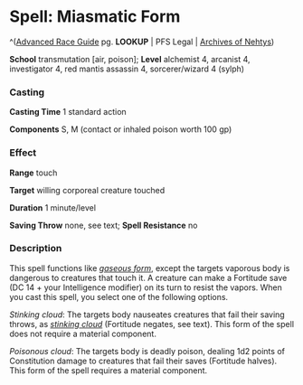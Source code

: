 # Spell: Miasmatic Form

^([Advanced Race Guide][ss-miasmatic-form] pg. **LOOKUP** | PFS Legal | [Archives of Nehtys][sn-miasmatic-form])

**School** transmutation [air, poison]; **Level** alchemist 4, arcanist 4, investigator 4, red mantis assassin 4, sorcerer/wizard 4 (sylph)

### Casting

**Casting Time** 1 standard action  

**Components** S, M (contact or inhaled poison worth 100 gp)

### Effect

**Range** touch  

**Target** willing corporeal creature touched  

**Duration** 1 minute/level  

**Saving Throw** none, see text; **Spell Resistance** no

### Description

This spell functions like _[gaseous form]_, except the targets vaporous body is dangerous to creatures that touch it. A creature can make a Fortitude save (DC 14 + your Intelligence modifier) on its turn to resist the vapors. When you cast this spell, you select one of the following options.  

_Stinking cloud_: The targets body nauseates creatures that fail their saving throws, as _[stinking cloud]_ (Fortitude negates, see text). This form of the spell does not require a material component.  

_Poisonous cloud_: The targets body is deadly poison, dealing 1d2 points of Constitution damage to creatures that fail their saves (Fortitude halves). This form of the spell requires a material component.

[ss-miasmatic-form]: http://paizo.com/products/btpy8rv2
[sn-miasmatic-form]: http://www.archivesofnethys.com/SpellDisplay.aspx?ItemName=Miasmatic%20Form
[gaseous form]: http://www.archivesofnethys.com/SpellDisplay.aspx?ItemName=gaseous%20form
[stinking cloud]: http://www.archivesofnethys.com/SpellDisplay.aspx?ItemName=stinking%20cloud